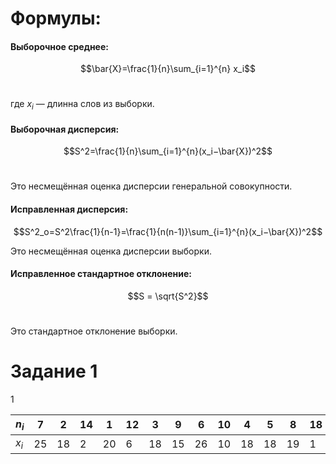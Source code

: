 # Формулы:
#### **Выборочное среднее**:
$$\bar{X}=\frac{1}{n}\sum_{i=1}^{n} x_i$$​

где $x_i$ — длинна слов из выборки.

#### **Выборочная дисперсия**:
$$S^2=\frac{1}{n}\sum_{i=1}^{n}(x_i−\bar{X})^2$$​

Это несмещённая оценка дисперсии генеральной совокупности.

#### **Исправленная дисперсия**:
$$S^2_о=S^2\frac{1}{n-1}=\frac{1}{n(n-1)}\sum_{i=1}^{n}(x_i−\bar{X})^2$$

Это несмещённая оценка дисперсии выборки.

#### **Исправленное стандартное отклонение**:
$$S = \sqrt{S^2}$$​

Это стандартное отклонение выборки.

# Задание 1
1

| $n_i$ | 7   | 2   | 14  | 1   | 12  | 3   | 9   | 6   | 10  | 4   | 5   | 8   | 18  | 11  | 13  | 15  |
| ----- | --- | --- | --- | --- | --- | --- | --- | --- | --- | --- | --- | --- | --- | --- | --- | --- |
| $x_i$ | 25  | 18  | 2   | 20  | 6   | 18  | 15  | 26  | 10  | 18  | 18  | 19  | 1   | 2   | 1   | 1   |
